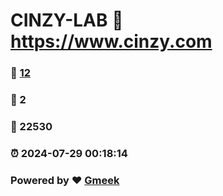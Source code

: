 # CINZY-LAB :link: https://www.cinzy.com 
### :page_facing_up: [12](https://www.cinzy.com/tag.html) 
### :speech_balloon: 2 
### :hibiscus: 22530 
### :alarm_clock: 2024-07-29 00:18:14 
### Powered by :heart: [Gmeek](https://github.com/Meekdai/Gmeek)
